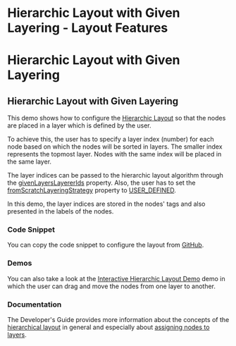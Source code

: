 <!--
 //////////////////////////////////////////////////////////////////////////////
 // @license
 // This file is part of yFiles for HTML 2.6.
 // Use is subject to license terms.
 //
 // Copyright (c) 2000-2023 by yWorks GmbH, Vor dem Kreuzberg 28,
 // 72070 Tuebingen, Germany. All rights reserved.
 //
 //////////////////////////////////////////////////////////////////////////////
-->
# Hierarchic Layout with Given Layering - Layout Features

# Hierarchic Layout with Given Layering

## Hierarchic Layout with Given Layering

This demo shows how to configure the [Hierarchic Layout](https://docs.yworks.com/yfileshtml/#/api/HierarchicLayout) so that the nodes are placed in a layer which is defined by the user.

To achieve this, the user has to specify a layer index (number) for each node based on which the nodes will be sorted in layers. The smaller index represents the topmost layer. Nodes with the same index will be placed in the same layer.

The layer indices can be passed to the hierarchic layout algorithm through the [givenLayersLayererIds](https://docs.yworks.com/yfileshtml/#/api/HierarchicLayoutData#givenLayersLayererIds) property. Also, the user has to set the [fromScratchLayeringStrategy](https://docs.yworks.com/yfileshtml/#/api/HierarchicLayout#fromScratchLayeringStrategy) property to [USER_DEFINED](https://docs.yworks.com/yfileshtml/#/api/HierarchicLayoutLayeringStrategy#USER_DEFINED).

In this demo, the layer indices are stored in the nodes' tags and also presented in the labels of the nodes.

### Code Snippet

You can copy the code snippet to configure the layout from [GitHub](https://github.com/yWorks/yfiles-for-html-demos/blob/master/demos/layout-features/hierarchic-given-layering/HierarchicGivenLayering.ts).

### Demos

You can also take a look at the [Interactive Hierarchic Layout Demo](../../layout/interactive-hierarchic/) demo in which the user can drag and move the nodes from one layer to another.

### Documentation

The Developer's Guide provides more information about the concepts of the [hierarchical layout](https://docs.yworks.com/yfileshtml/#/dguide/hierarchical_layout) in general and especially about [assigning nodes to layers](https://docs.yworks.com/yfileshtml/#/dguide/hierarchical_layout-layer_assignment).
